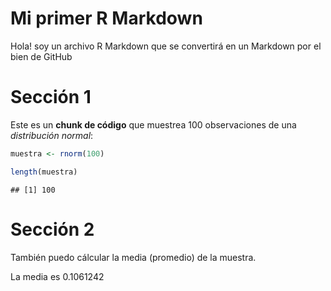 Mi primer R Markdown
================

Hola! soy un archivo R Markdown que se convertirá en un Markdown por el
bien de GitHub

# Sección 1

Este es un **chunk de código** que muestrea 100 observaciones de una
*distribución normal*:

``` r
muestra <- rnorm(100)

length(muestra)
```

    ## [1] 100

# Sección 2

También puedo cálcular la media (promedio) de la muestra.

La media es 0.1061242
